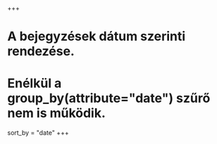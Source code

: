 +++
# A bejegyzések dátum szerinti rendezése.
# Enélkül a group_by(attribute="date") szűrő nem is működik.
sort_by = "date"
+++
